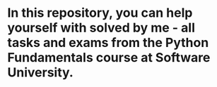 # In this repository, you can help yourself with solved by me - all tasks and exams from the Python Fundamentals course at Software University.
